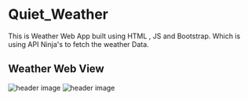 # Quiet_Weather
This is Weather Web App built using HTML , JS and Bootstrap. Which is using API Ninja's to fetch the weather Data.<br>

## Weather Web View
![header image](https://raw.github.com/MohammedAfrid126/Quiet_Weather/master/webView.jpg)
![header image](https://raw.github.com/MohammedAfrid126/Quiet_Weather/master/webViewPlaces.jpg)